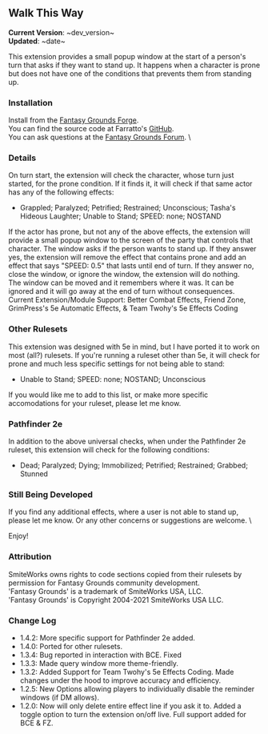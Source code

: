 ## Walk This Way

**Current Version**: ~dev_version~ \
**Updated**: ~date~

This extension provides a small popup window at the start of a person's turn that asks if they want to stand up. It happens when a character is prone but does not have one of the conditions that prevents them from standing up.

### Installation

Install from the [Fantasy Grounds Forge](https://forge.fantasygrounds.com/shop/items/1940/view). \
You can find the source code at Farratto's [GitHub](https://github.com/Farratto/WalkThisWay/releases). \
You can ask questions at the [Fantasy Grounds Forum](https://www.fantasygrounds.com/forums/showthread.php?82914-Walk-this-Way-for-5e). \

### Details

On turn start, the extension will check the character, whose turn just started, for the prone condition.  If it finds it, it will check if that same actor has any of the following effects:

* Grappled; Paralyzed; Petrified; Restrained; Unconscious; Tasha's Hideous Laughter; Unable to Stand; SPEED: none; NOSTAND

If the actor has prone, but not any of the above effects, the extension will provide a small popup window to the screen of the party that controls that character.  The window asks if the person wants to stand up.  If they answer yes, the extension will remove the effect that contains prone and add an effect that says "SPEED: 0.5" that lasts until end of turn.  If they answer no, close the window, or ignore the window, the extension will do nothing. \
The window can be moved and it remembers where it was.  It can be ignored and it will go away at the end of turn without consequences. \
Current Extension/Module Support: Better Combat Effects, Friend Zone, GrimPress's 5e Automatic Effects, & Team Twohy's 5e Effects Coding

### Other Rulesets

This extension was designed with 5e in mind, but I have ported it to work on most (all?) rulesets.  If you're running a ruleset other than 5e, it will check for prone and much less specific settings for not being able to stand:

* Unable to Stand; SPEED: none; NOSTAND; Unconscious

If you would like me to add to this list, or make more specific accomodations for your ruleset, please let me know.

### Pathfinder 2e

In addition to the above universal checks, when under the Pathfinder 2e ruleset, this extension will check for the following conditions:

* Dead; Paralyzed; Dying; Immobilized; Petrified; Restrained; Grabbed; Stunned

### Still Being Developed

If you find any additional effects, where a user is not able to stand up, please let me know.  Or any other concerns or suggestions are welcome. \

Enjoy!

### Attribution

SmiteWorks owns rights to code sections copied from their rulesets by permission for Fantasy Grounds community development. \
'Fantasy Grounds' is a trademark of SmiteWorks USA, LLC. \
'Fantasy Grounds' is Copyright 2004-2021 SmiteWorks USA LLC.

### Change Log

* 1.4.2: More specific support for Pathfinder 2e added.
* 1.4.0: Ported for other rulesets.
* 1.3.4: Bug reported in interaction with BCE. Fixed
* 1.3.3: Made query window more theme-friendly.
* 1.3.2: Added Support for Team Twohy's 5e Effects Coding. Made changes under the hood to improve accuracy and efficiency.
* 1.2.5: New Options allowing players to individually disable the reminder windows (if DM allows).
* 1.2.0: Now will only delete entire effect line if you ask it to. Added a toggle option to turn the extension on/off live. Full support added for BCE & FZ.